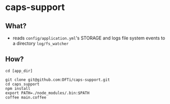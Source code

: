 # caps-support

## What?
  * reads `config/application.yml`'s STORAGE and logs file system events to a directory `log/fs_watcher`

## How?

`cd [app_dir]`

```
git clone git@github.com:DFTi/caps-support.git
cd caps_support
npm install
export PATH=./node_modules/.bin:$PATH
coffee main.coffee
```
